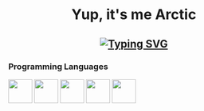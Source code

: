 <h1 align="center">
Yup, it's me Arctic

  
  <h2 align="center">
    
[![Typing SVG](https://readme-typing-svg.herokuapp.com?duration=3000&center=true&width=450&lines=arctic1337;UD+on+BE+%26+EAC;Popular+In+Cheating+Community;+Bypassing+Anti-Cheats;discord.gg/beatware)](https://git.io/typing-svg)

### Programming Languages

<p>
  

<img width ='48px' src ='https://raw.githubusercontent.com/rahulbanerjee26/githubProfileReadmeGenerator/main/icons/c.svg'> </a>
<img width ='48px' src ='https://raw.githubusercontent.com/rahulbanerjee26/githubProfileReadmeGenerator/main/icons/cpp.svg'> </a>
<img width ='48px' src ='https://raw.githubusercontent.com/rahulbanerjee26/githubProfileReadmeGenerator/main/icons/csharp.svg'> </a>
<img width ='48px' src ='https://raw.githubusercontent.com/rahulbanerjee26/githubProfileReadmeGenerator/main/icons/css.svg'> </a>
<img width ='48px' src ='https://raw.githubusercontent.com/rahulbanerjee26/githubProfileReadmeGenerator/main/icons/html.svg'> </a>


</a>
<p>
		 
		 
		 
		 
